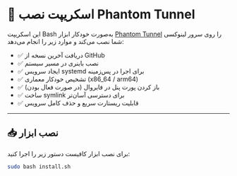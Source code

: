 # 🚀 اسکریپت نصب Phantom Tunnel

این اسکریپت Bash به‌صورت خودکار ابزار [Phantom Tunnel](https://github.com/webwizards-team/Phantom-Tunnel) را روی سرور لینوکسی شما نصب می‌کند و موارد زیر را انجام می‌دهد:

- ✅ دریافت آخرین نسخه از GitHub
- ✅ نصب باینری در مسیر سیستم
- ✅ ایجاد سرویس systemd برای اجرا در پس‌زمینه
- ✅ تشخیص خودکار معماری (x86_64 / arm64)
- ✅ باز کردن پورت پنل در فایروال (در صورت فعال بودن)
- ✅ ساخت symlink برای دسترسی آسان‌تر
- ✅ قابلیت ریستارت سریع و حذف کامل سرویس

---

## 📥 نصب ابزار

برای نصب ابزار کافیست دستور زیر را اجرا کنید:

```bash
sudo bash install.sh
